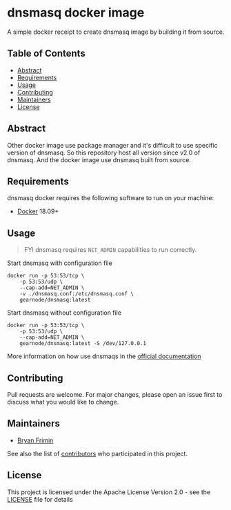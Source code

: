 # dnsmasq docker image

A simple docker receipt to create dnsmasq image by building it
from source.

## Table of Contents

- [Abstract](#abstract)
- [Requirements](#requirements)
- [Usage](#usage)
- [Contributing](#contributing)
- [Maintainers](#maintainers)
- [License](#license)

## Abstract

Other docker image use package manager and it's difficult to use specific version
of dnsmasq. So this repository host all version since v2.0 of dnsmasq. And the
docker image use dnsmasq built from source.

## Requirements

dnsmasq docker requires the following software to run on your machine:

- [Docker](https://www.docker.com/) 18.09+

## Usage

> FYI dnsmasq requires `NET_ADMIN` capabilities to run correctly.

Start dnsmasq with configuration file

```
docker run -p 53:53/tcp \
    -p 53:53/udp \
    --cap-add=NET_ADMIN \
    -v ./dnsmasq.conf:/etc/dnsmasq.conf \
    gearnode/dnsmasq:latest
```

Start dnsmasq without configuration file

```
docker run -p 53:53/tcp \
    -p 53:53/udp \
    --cap-add=NET_ADMIN \
    gearnode/dnsmasq:latest -S /dev/127.0.0.1
```

More information on how use dnsmaqs in the [official documentation](http://www.thekelleys.org.uk/dnsmasq/doc.html)

## Contributing

Pull requests are welcome. For major changes, please open an issue first to
discuss what you would like to change.

## Maintainers

- [Bryan Frimin](https://github.com/gearnode)

See also the list of [contributors](https://github.com/gearnode/dnsmasq/contributors) who participated in this project.

## License

This project is licensed under the Apache License Version 2.0 - see the [LICENSE](LICENSE) file for details
